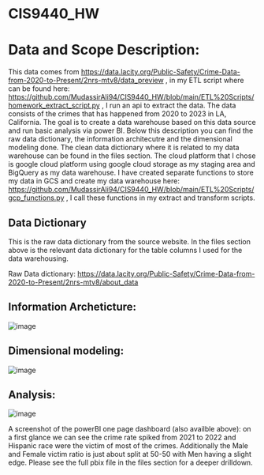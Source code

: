 # CIS9440_HW

# Data and Scope Description:

This data comes from https://data.lacity.org/Public-Safety/Crime-Data-from-2020-to-Present/2nrs-mtv8/data_preview , in my ETL script where can be found here: https://github.com/MudassirAli94/CIS9440_HW/blob/main/ETL%20Scripts/homework_extract_script.py , I run an api to extract the data. The data consists of the crimes that has happened from 2020 to 2023 in LA, California. The goal is to create a data warehouse based on this data source and run basic analysis via power BI. Below this description you can find the raw data dictionary, the information architecutre and the dimensional modeling done. The clean data dictionary where it is related to my data warehouse can be found in the files section. The cloud platform that I chose is google cloud platform using google cloud storage as my staging area and BigQuery as my data warehouse. I have created separate functions to store my data in GCS and create my data warehouse here: https://github.com/MudassirAli94/CIS9440_HW/blob/main/ETL%20Scripts/gcp_functions.py , I call these functions in my extract and transform scripts.

## Data Dictionary

This is the raw data dictionary from the source website. In the files section above is the relevant data dictionary for the table columns I used for the data warehousing.

Raw Data dictionary: https://data.lacity.org/Public-Safety/Crime-Data-from-2020-to-Present/2nrs-mtv8/about_data

## Information Archeticture:

![image](https://github.com/MudassirAli94/CIS9440_HW/assets/38592433/d8de3f0a-0c83-44b8-8ecd-ec611f18c419)


## Dimensional modeling:


![image](https://github.com/MudassirAli94/CIS9440_HW/assets/38592433/1dca0e7b-26c9-4a0e-8aba-c2a1238d01c4)

## Analysis:

![image](https://github.com/MudassirAli94/CIS9440_HW/assets/38592433/f4675d07-157a-410a-a1ef-9b70da14c004)

A screenshot of the powerBI one page dashboard (also availble above): on a first glance we can see the crime rate spiked from 2021 to 2022 and Hispanic race were the victim of most of the crimes. Additionally the Male and Female victim ratio is just about split at 50-50 with Men having a slight edge. Please see the full pbix file in the files section for a deeper drilldown.

